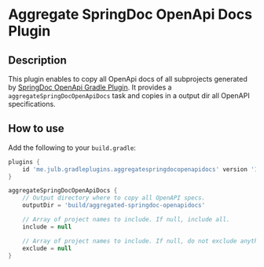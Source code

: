 # Aggregate SpringDoc OpenApi Docs Plugin

## Description

This plugin enables to copy all OpenApi docs of all subprojects generated by [SpringDoc OpenApi Gradle Plugin](https://github.com/springdoc/springdoc-openapi-gradle-plugin).
It provides a `aggregateSpringDocOpenApiDocs` task and copies in a output dir all OpenAPI specifications.

## How to use

Add the following to your `build.gradle`:

```groovy
plugins {
    id 'me.julb.gradleplugins.aggregatespringdocopenapidocs' version '1.0.5'
}

aggregateSpringDocOpenApiDocs {
    // Output directory where to copy all OpenAPI specs.
    outputDir = 'build/aggregated-springdoc-openapidocs'

    // Array of project names to include. If null, include all.
    include = null

    // Array of project names to include. If null, do not exclude anything.
    exclude = null
}
```
